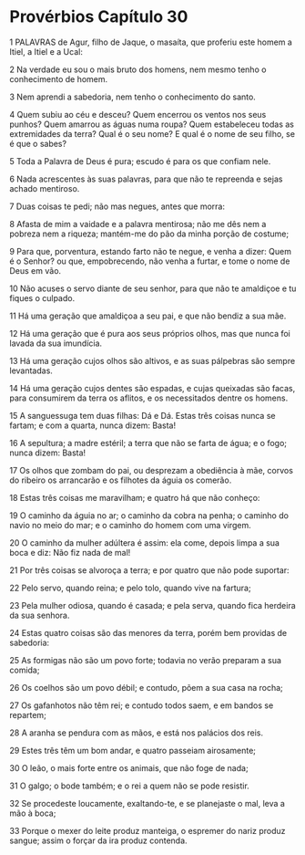 # Provérbios Capítulo 30

1	PALAVRAS de Agur, filho de Jaque, o masaíta, que proferiu este homem a Itiel, a Itiel e a Ucal:

2	Na verdade eu sou o mais bruto dos homens, nem mesmo tenho o conhecimento de homem.

3	Nem aprendi a sabedoria, nem tenho o conhecimento do santo.

4	Quem subiu ao céu e desceu? Quem encerrou os ventos nos seus punhos? Quem amarrou as águas numa roupa? Quem estabeleceu todas as extremidades da terra? Qual é o seu nome? E qual é o nome de seu filho, se é que o sabes?

5	Toda a Palavra de Deus é pura; escudo é para os que confiam nele.

6	Nada acrescentes às suas palavras, para que não te repreenda e sejas achado mentiroso.

7	Duas coisas te pedi; não mas negues, antes que morra:

8	Afasta de mim a vaidade e a palavra mentirosa; não me dês nem a pobreza nem a riqueza; mantém-me do pão da minha porção de costume;

9	Para que, porventura, estando farto não te negue, e venha a dizer: Quem é o Senhor? ou que, empobrecendo, não venha a furtar, e tome o nome de Deus em vão.

10	Não acuses o servo diante de seu senhor, para que não te amaldiçoe e tu fiques o culpado.

11	Há uma geração que amaldiçoa a seu pai, e que não bendiz a sua mãe.

12	Há uma geração que é pura aos seus próprios olhos, mas que nunca foi lavada da sua imundícia.

13	Há uma geração cujos olhos são altivos, e as suas pálpebras são sempre levantadas.

14	Há uma geração cujos dentes são espadas, e cujas queixadas são facas, para consumirem da terra os aflitos, e os necessitados dentre os homens.

15	A sanguessuga tem duas filhas: Dá e Dá. Estas três coisas nunca se fartam; e com a quarta, nunca dizem: Basta!

16	A sepultura; a madre estéril; a terra que não se farta de água; e o fogo; nunca dizem: Basta!

17	Os olhos que zombam do pai, ou desprezam a obediência à mãe, corvos do ribeiro os arrancarão e os filhotes da águia os comerão.

18	Estas três coisas me maravilham; e quatro há que não conheço:

19	O caminho da águia no ar; o caminho da cobra na penha; o caminho do navio no meio do mar; e o caminho do homem com uma virgem.

20	O caminho da mulher adúltera é assim: ela come, depois limpa a sua boca e diz: Não fiz nada de mal!

21	Por três coisas se alvoroça a terra; e por quatro que não pode suportar:

22	Pelo servo, quando reina; e pelo tolo, quando vive na fartura;

23	Pela mulher odiosa, quando é casada; e pela serva, quando fica herdeira da sua senhora.

24	Estas quatro coisas são das menores da terra, porém bem providas de sabedoria:

25	As formigas não são um povo forte; todavia no verão preparam a sua comida;

26	Os coelhos são um povo débil; e contudo, põem a sua casa na rocha;

27	Os gafanhotos não têm rei; e contudo todos saem, e em bandos se repartem;

28	A aranha se pendura com as mãos, e está nos palácios dos reis.

29	Estes três têm um bom andar, e quatro passeiam airosamente;

30	O leão, o mais forte entre os animais, que não foge de nada;

31	O galgo; o bode também; e o rei a quem não se pode resistir.

32	Se procedeste loucamente, exaltando-te, e se planejaste o mal, leva a mão à boca;

33	Porque o mexer do leite produz manteiga, o espremer do nariz produz sangue; assim o forçar da ira produz contenda.

